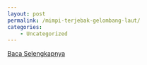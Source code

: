 ```yaml
---
layout: post
permalink: /mimpi-terjebak-gelombang-laut/
categories:
    - Uncategorized
---
```


[Baca Selengkapnya](/05)
